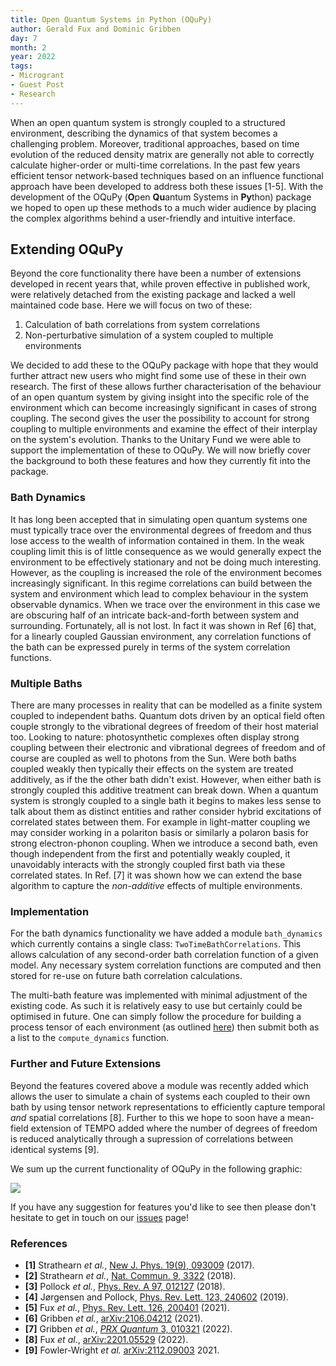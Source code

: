 ```yaml
---
title: Open Quantum Systems in Python (OQuPy)
author: Gerald Fux and Dominic Gribben
day: 7
month: 2
year: 2022
tags:
- Microgrant
- Guest Post
- Research
---
```


When an open quantum system is strongly coupled to a structured environment, describing the dynamics of that system becomes a challenging problem.  Moreover, traditional approaches, based on time evolution of the reduced density matrix are generally not able to correctly calculate higher-order or multi-time correlations. In the past few years efficient tensor network-based techniques based on an influence functional approach have been developed to address both these issues [1-5]. With the development of the OQuPy (**O**pen **Qu**antum Systems in **Py**thon) package we hoped to open up these methods to a much wider audience by placing the complex algorithms behind a user-friendly and intuitive interface.

## Extending OQuPy

Beyond the core functionality there have been a number of extensions developed in recent years that, while proven effective in published work, were relatively detached from the existing package and lacked a well maintained code base. Here we will focus on two of these:

1. Calculation of bath correlations from system correlations
2. Non-perturbative simulation of a system coupled to multiple environments

We decided to add these to the OQuPy package with hope that they would further attract new users who might find some use of these in their own research. The first of these allows further characterisation of the behaviour of an open quantum system by giving insight into the specific role of the environment which can become increasingly significant in cases of strong coupling. The second gives the user the possibility to account for strong coupling to multiple environments and examine the effect of their interplay on the system's evolution. Thanks to the Unitary Fund we were able to support the implementation of these to OQuPy. We will now briefly cover the background to both these features and how they currently fit into the package.

### Bath Dynamics

It has long been accepted that in simulating open quantum systems one must typically trace over the environmental degrees of freedom and thus lose access to the wealth of information contained in them. In the weak coupling limit this is of little consequence as we would generally expect the environment to be effectively stationary and not be doing much interesting. However, as the coupling is increased the role of the environment becomes increasingly significant. In this regime correlations can build between the system and environment which lead to complex behaviour in the system observable dynamics. When we trace over the environment in this case we are obscuring half of an intricate back-and-forth between system and surrounding. Fortunately, all is not lost. In fact it was shown in Ref [6] that, for a linearly coupled Gaussian environment, any correlation functions of the bath can be expressed purely in terms of the system correlation functions.

### Multiple Baths

There are many processes in reality that can be modelled as a finite system coupled to independent baths. Quantum dots driven by an optical field often couple strongly to the vibrational degrees of freedom of their host material too. Looking to nature: photosynthetic complexes often display strong coupling between their electronic and vibrational degrees of freedom and of course are coupled as well to photons from the Sun. Were both baths coupled weakly then typically their effects on the system are treated additively, as if the the other bath didn't exist. However, when either bath is strongly coupled this additive treatment can break down. When a quantum system is strongly coupled to a single bath it begins to makes less sense to talk about them as distinct entities and rather consider hybrid excitations of correlated states between them. For example in light-matter coupling we may consider working in a polariton basis or similarly a polaron basis for strong electron-phonon coupling. When we introduce a second bath, even though independent from the first and potentially weakly coupled, it unavoidably interacts with the strongly coupled first bath via these correlated states. In Ref. [7] it was shown how we can extend the base algorithm to capture the *non-additive* effects of multiple environments.

### Implementation

For the bath dynamics functionality we have added a module `bath_dynamics` which currently contains a single class: `TwoTimeBathCorrelations`. This allows calculation of any second-order bath correlation function of a given model. Any necessary system correlation functions are computed and then stored for re-use on future bath correlation calculations.

The multi-bath feature was implemented with minimal adjustment of the existing code. As such it is relatively easy to use but certainly could be optimised in future. One can simply follow the procedure for building a process tensor of each environment (as outlined [here](https://oqupy.readthedocs.io/en/latest/pages/tutorials/pt_tempo/pt_tempo.html)) then submit both as a list to the `compute_dynamics` function.

### Further and Future Extensions

Beyond the features covered above a module was recently added which allows the user to simulate a chain of systems each coupled to their own bath by using tensor network representations to efficiently capture temporal *and* spatial correlations [8]. Further to this we hope to soon have a mean-field extension of TEMPO added where the number of degrees of freedom is reduced analytically through a supression of correlations between identical systems [9].

We sum up the current functionality of OQuPy in the following graphic:

![](/home/dominic/Dropbox/Unitary_Fund/unitary.foundation/images/oqupy_logo.png)



If you have any suggestion for features you'd like to see then please don't hesitate to get in touch on our [issues](https://github.com/tempoCollaboration/TimeEvolvingMPO/issues) page!

### References

- **[1]** Strathearn *et al.*, [New J. Phys. 19(9), 093009](http://dx.doi.org/10.1088/1367-2630/aa8744) (2017).
- **[2]** Strathearn *et al.*, [Nat. Commun. 9, 3322](https://doi.org/10.1038/s41467-018-05617-3) (2018).
- **[3]** Pollock *et al.*, [Phys. Rev. A 97, 012127](http://dx.doi.org/10.1103/PhysRevA.97.012127) (2018).
- **[4]** Jørgensen and Pollock, [Phys. Rev. Lett. 123, 240602](http://dx.doi.org/10.1103/PhysRevLett.123.240602) (2019).
- **[5]** Fux *et al.*, [Phys. Rev. Lett. 126, 200401](https://link.aps.org/doi/10.1103/PhysRevLett.126.200401) (2021).
- **[6]** Gribben *et al.*, [arXiv:2106.04212](http://arxiv.org/abs/2106.04212) (2021).
- **[7]** Gribben *et al.*, [*PRX Quantum* 3, 010321](https://doi.org/10.1103/PRXQuantum.3.010321) (2022).
- **[8]** Fux *et al.*, [arXiv:2201.05529](http://arxiv.org/abs/2201.05529) (2022).
- **[9]** Fowler-Wright *et al.* [arXiv:2112.09003](https://arxiv.org/abs/2112.09003) 2021.

<!--
Thanks for contributing a blog post to the UF site!

Some quick tips:
- Use the `title` field to set the title of your post, no first level header needed.
- Standard markdown formatting is supported (code blocks, links, images, etc.)
  - Put images for your post in the `images` folder.
- If you need further custom formatting, direct html will work here as well.
- 


NOTE: If this post needs external attribution, include the line below at the very top.
> _This blog was originally posted [here](), and is reproduced with the author's permission._ -->
